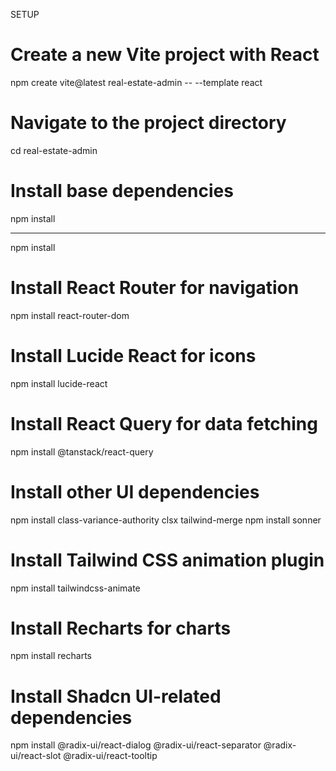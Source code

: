 SETUP
# Create a new Vite project with React
npm create vite@latest real-estate-admin -- --template react

# Navigate to the project directory
cd real-estate-admin

# Install base dependencies
npm install

-------------------------------------------------------------------------------------------------------------------
npm install

# Install React Router for navigation
npm install react-router-dom

# Install Lucide React for icons
npm install lucide-react

# Install React Query for data fetching
npm install @tanstack/react-query

# Install other UI dependencies
npm install class-variance-authority clsx tailwind-merge
npm install sonner

# Install Tailwind CSS animation plugin
npm install tailwindcss-animate

# Install Recharts for charts
npm install recharts

# Install Shadcn UI-related dependencies
npm install @radix-ui/react-dialog @radix-ui/react-separator @radix-ui/react-slot @radix-ui/react-tooltip
